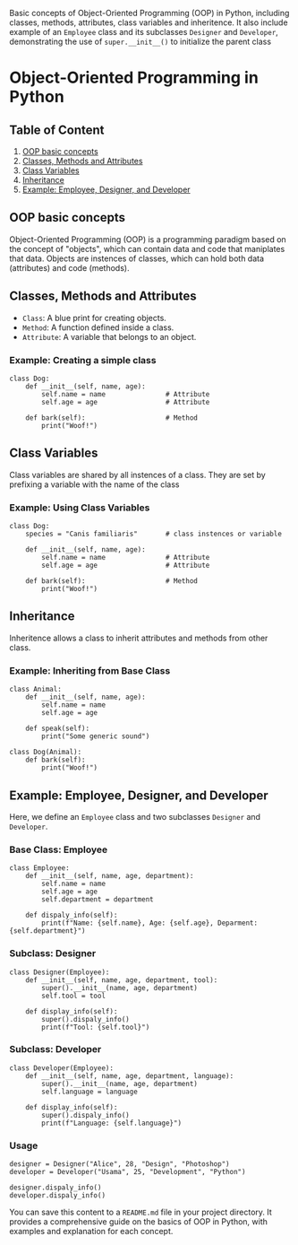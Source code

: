 Basic concepts of Object-Oriented Programming (OOP) in Python, including classes, methods, attributes, class variables and inheritence. It also include example of an `Employee` class and its subclasses `Designer` and `Developer`, demonstrating the use of `super.__init__()` to initialize the parent class

# Object-Oriented Programming in Python

## Table of Content

1. [OOP basic concepts](#oop-basic-concepts)
2. [Classes, Methods and Attributes](#classes-methods-and-attributes)
3. [Class Variables](#class-variables)
4. [Inheritance](#inheritance)
5. [Example: Employee, Designer, and Developer](#example-employee-designer-and-developer)

## OOP basic concepts

Object-Oriented Programming (OOP) is a programming paradigm based on the concept of "objects", which can contain data and code that maniplates that data. Objects are instences of classes, which can hold both data (attributes) and code (methods).

## Classes, Methods and Attributes

* `Class`: A blue print for creating objects.
* `Method`: A function defined inside a class.
* `Attribute`: A variable that belongs to an object.

### Example: Creating a simple class

```
class Dog:
    def __init__(self, name, age):
        self.name = name               # Attribute
        self.age = age                 # Attribute

    def bark(self):                    # Method
        print("Woof!")
```

## Class Variables

Class variables are shared by all instences of a class. They are set by prefixing a variable with the name of the class

### Example: Using Class Variables

```
class Dog:
    species = "Canis familiaris"       # class instences or variable

    def __init__(self, name, age):
        self.name = name               # Attribute
        self.age = age                 # Attribute

    def bark(self):                    # Method
        print("Woof!")
```

## Inheritance

Inheritence allows a class to inherit attributes and methods from other class.

### Example: Inheriting from Base Class

```
class Animal:
    def __init__(self, name, age):
        self.name = name
        self.age = age  

    def speak(self):
        print("Some generic sound")

class Dog(Animal):
    def bark(self):
        print("Woof!")
```

## Example: Employee, Designer, and Developer

Here, we define an `Employee` class and two subclasses `Designer` and `Developer`.

### Base Class: Employee

```
class Employee:
    def __init__(self, name, age, department):
        self.name = name
        self.age = age
        self.department = department

    def dispaly_info(self):
        print(f"Name: {self.name}, Age: {self.age}, Deparment: {self.department}")
```

### Subclass: Designer

```
class Designer(Employee):
    def __init__(self, name, age, department, tool):
        super().__init__(name, age, department)
        self.tool = tool

    def display_info(self):
        super().dispaly_info()
        print(f"Tool: {self.tool}")
```

### Subclass: Developer

```
class Developer(Employee):
    def __init__(self, name, age, department, language):
        super().__init__(name, age, department)
        self.language = language

    def display_info(self):
        super().dispaly_info()
        print(f"Language: {self.language}")
```

### Usage

```
designer = Designer("Alice", 28, "Design", "Photoshop")
developer = Developer("Usama", 25, "Development", "Python")

designer.dispaly_info()
developer.dispaly_info()
```

You can save this content to a `README.md` file in your project directory. It provides a comprehensive guide on the basics of OOP in Python, with examples and explanation for each concept.